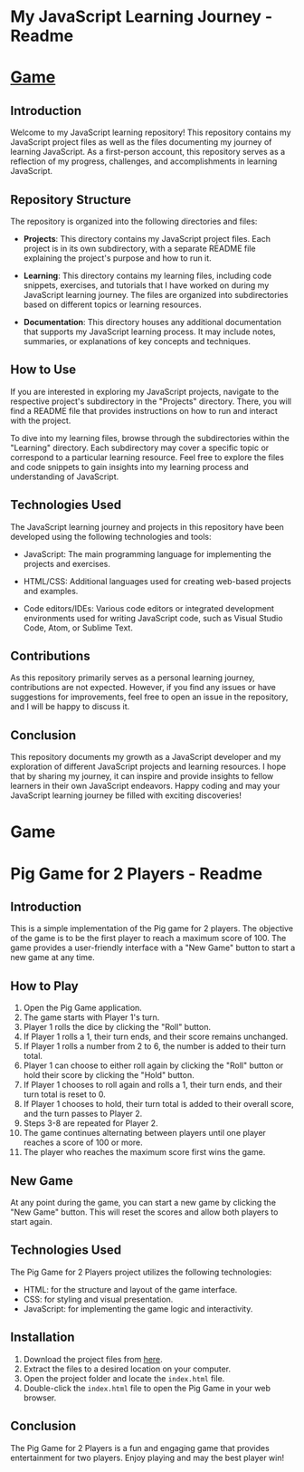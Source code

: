 # My JavaScript Learning Journey - Readme
# [Game](#game)

## Introduction
Welcome to my JavaScript learning repository! This repository contains my JavaScript project files as well as the files documenting my journey of learning JavaScript. As a first-person account, this repository serves as a reflection of my progress, challenges, and accomplishments in learning JavaScript.

## Repository Structure
The repository is organized into the following directories and files:

- **Projects**: This directory contains my JavaScript project files. Each project is in its own subdirectory, with a separate README file explaining the project's purpose and how to run it.

- **Learning**: This directory contains my learning files, including code snippets, exercises, and tutorials that I have worked on during my JavaScript learning journey. The files are organized into subdirectories based on different topics or learning resources.

- **Documentation**: This directory houses any additional documentation that supports my JavaScript learning process. It may include notes, summaries, or explanations of key concepts and techniques.

## How to Use
If you are interested in exploring my JavaScript projects, navigate to the respective project's subdirectory in the "Projects" directory. There, you will find a README file that provides instructions on how to run and interact with the project.

To dive into my learning files, browse through the subdirectories within the "Learning" directory. Each subdirectory may cover a specific topic or correspond to a particular learning resource. Feel free to explore the files and code snippets to gain insights into my learning process and understanding of JavaScript.

## Technologies Used
The JavaScript learning journey and projects in this repository have been developed using the following technologies and tools:

- JavaScript: The main programming language for implementing the projects and exercises.

- HTML/CSS: Additional languages used for creating web-based projects and examples.

- Code editors/IDEs: Various code editors or integrated development environments used for writing JavaScript code, such as Visual Studio Code, Atom, or Sublime Text.

## Contributions
As this repository primarily serves as a personal learning journey, contributions are not expected. However, if you find any issues or have suggestions for improvements, feel free to open an issue in the repository, and I will be happy to discuss it.

## Conclusion
This repository documents my growth as a JavaScript developer and my exploration of different JavaScript projects and learning resources. I hope that by sharing my journey, it can inspire and provide insights to fellow learners in their own JavaScript endeavors. Happy coding and may your JavaScript learning journey be filled with exciting discoveries!


# Game
# Pig Game for 2 Players - Readme

## Introduction
This is a simple implementation of the Pig game for 2 players. The objective of the game is to be the first player to reach a maximum score of 100. The game provides a user-friendly interface with a "New Game" button to start a new game at any time.

## How to Play
1. Open the Pig Game application.
2. The game starts with Player 1's turn.
3. Player 1 rolls the dice by clicking the "Roll" button.
4. If Player 1 rolls a 1, their turn ends, and their score remains unchanged.
5. If Player 1 rolls a number from 2 to 6, the number is added to their turn total.
6. Player 1 can choose to either roll again by clicking the "Roll" button or hold their score by clicking the "Hold" button.
7. If Player 1 chooses to roll again and rolls a 1, their turn ends, and their turn total is reset to 0.
8. If Player 1 chooses to hold, their turn total is added to their overall score, and the turn passes to Player 2.
9. Steps 3-8 are repeated for Player 2.
10. The game continues alternating between players until one player reaches a score of 100 or more.
11. The player who reaches the maximum score first wins the game.

## New Game
At any point during the game, you can start a new game by clicking the "New Game" button. This will reset the scores and allow both players to start again.

## Technologies Used
The Pig Game for 2 Players project utilizes the following technologies:
- HTML: for the structure and layout of the game interface.
- CSS: for styling and visual presentation.
- JavaScript: for implementing the game logic and interactivity.

## Installation
1. Download the project files from [here](https://github.com/madabhi/JavaScript).
2. Extract the files to a desired location on your computer.
3. Open the project folder and locate the `index.html` file.
4. Double-click the `index.html` file to open the Pig Game in your web browser.

## Conclusion
The Pig Game for 2 Players is a fun and engaging game that provides entertainment for two players. Enjoy playing and may the best player win!

